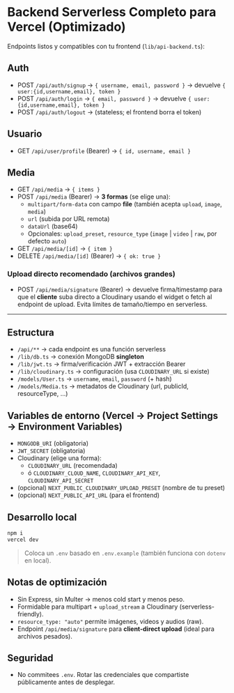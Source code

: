 # Backend Serverless Completo para Vercel (Optimizado)

Endpoints listos y compatibles con tu frontend (`lib/api-backend.ts`):

## Auth
- POST `/api/auth/signup` → `{ username, email, password }` → devuelve `{ user:{id,username,email}, token }`
- POST `/api/auth/login` → `{ email, password }` → devuelve `{ user:{id,username,email}, token }`
- POST `/api/auth/logout` → (stateless; el frontend borra el token)

## Usuario
- GET `/api/user/profile` (Bearer) → `{ id, username, email }`

## Media
- GET `/api/media` → `{ items }`
- POST `/api/media` (Bearer) → **3 formas** (se elige una):
  - `multipart/form-data` con campo **file** (también acepta `upload`, `image`, `media`)
  - `url` (subida por URL remota)
  - `dataUrl` (base64)
  - Opcionales: `upload_preset`, `resource_type` (`image` | `video` | `raw`, por defecto `auto`)
- GET `/api/media/[id]` → `{ item }`
- DELETE `/api/media/[id]` (Bearer) → `{ ok: true }`

### Upload directo recomendado (archivos grandes)
- POST `/api/media/signature` (Bearer) → devuelve firma/timestamp para que el **cliente** suba directo a Cloudinary usando el widget o fetch al endpoint de upload. Evita límites de tamaño/tiempo en serverless.

---

## Estructura
- `/api/**` → cada endpoint es una función serverless
- `/lib/db.ts` → conexión MongoDB **singleton**
- `/lib/jwt.ts` → firma/verificación JWT + extracción Bearer
- `/lib/cloudinary.ts` → configuración (usa `CLOUDINARY_URL` si existe)
- `/models/User.ts` → `username`, `email`, `password` (+ hash)
- `/models/Media.ts` → metadatos de Cloudinary (url, publicId, resourceType, ...)

## Variables de entorno (Vercel → Project Settings → Environment Variables)
- `MONGODB_URI` (obligatoria)
- `JWT_SECRET` (obligatoria)
- Cloudinary (elige una forma):
  - `CLOUDINARY_URL` (recomendada)
  - ó `CLOUDINARY_CLOUD_NAME`, `CLOUDINARY_API_KEY`, `CLOUDINARY_API_SECRET`
- (opcional) `NEXT_PUBLIC_CLOUDINARY_UPLOAD_PRESET` (nombre de tu preset)
- (opcional) `NEXT_PUBLIC_API_URL` (para el frontend)

## Desarrollo local
```bash
npm i
vercel dev
```
> Coloca un `.env` basado en `.env.example` (también funciona con `dotenv` en local).

## Notas de optimización
- Sin Express, sin Multer → menos cold start y menos peso.
- Formidable para multipart + `upload_stream` a Cloudinary (serverless-friendly).
- `resource_type: "auto"` permite imágenes, videos y audios (raw).
- Endpoint `/api/media/signature` para **client-direct upload** (ideal para archivos pesados).

## Seguridad
- No commitees `.env`. Rotar las credenciales que compartiste públicamente antes de desplegar.
